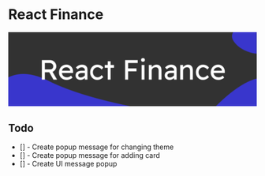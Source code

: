 # React Finance
![Banner](https://github.com/whicencer/react-finance/blob/master/screens/react-finance.svg)

## Todo
- [] - Create popup message for changing theme  
- [] - Create popup message for adding card  
- [] - Create UI message popup